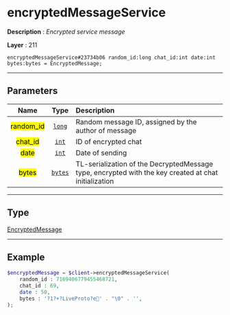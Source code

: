 # encryptedMessageService

**Description** : *Encrypted service message*

**Layer** : 211

```tl
encryptedMessageService#23734b06 random_id:long chat_id:int date:int bytes:bytes = EncryptedMessage;
```

---

## Parameters

| Name | Type | Description |
| :---: | :---: | :--- |
| <mark>random_id</mark> | [`long`](type/long) | Random message ID, assigned by the author of message |
| <mark>chat_id</mark> | [`int`](type/int) | ID of encrypted chat |
| <mark>date</mark> | [`int`](type/int) | Date of sending |
| <mark>bytes</mark> | [`bytes`](type/bytes) | TL-serialization of the DecryptedMessage type, encrypted with the key created at chat initialization |

---

## Type

[EncryptedMessage](type/EncryptedMessage)

---

## Example

```php
$encryptedMessage = $client->encryptedMessageService(
	random_id : 7169406779455468721,
	chat_id : 69,
	date : 50,
	bytes : '?1?+?LiveProto?e' . "\0" . '',
);
```